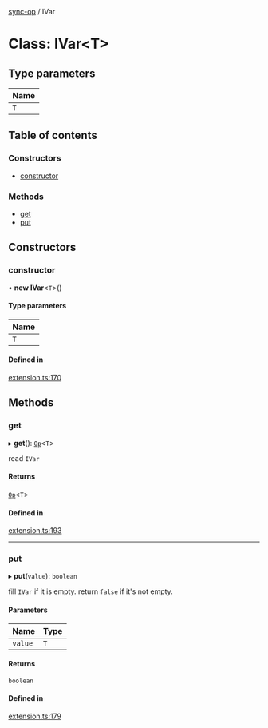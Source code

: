 [sync-op](../README.md) / IVar

# Class: IVar<T\>

## Type parameters

| Name |
| :------ |
| `T` |

## Table of contents

### Constructors

- [constructor](IVar.md#constructor)

### Methods

- [get](IVar.md#get)
- [put](IVar.md#put)

## Constructors

### constructor

• **new IVar**<`T`\>()

#### Type parameters

| Name |
| :------ |
| `T` |

#### Defined in

[extension.ts:170](https://github.com/dhcmrlchtdj/sync-op/blob/76a91db/src/extension.ts#L170)

## Methods

### get

▸ **get**(): [`Op`](Op.md)<`T`\>

read `IVar`

#### Returns

[`Op`](Op.md)<`T`\>

#### Defined in

[extension.ts:193](https://github.com/dhcmrlchtdj/sync-op/blob/76a91db/src/extension.ts#L193)

___

### put

▸ **put**(`value`): `boolean`

fill `IVar` if it is empty.
return `false` if it's not empty.

#### Parameters

| Name | Type |
| :------ | :------ |
| `value` | `T` |

#### Returns

`boolean`

#### Defined in

[extension.ts:179](https://github.com/dhcmrlchtdj/sync-op/blob/76a91db/src/extension.ts#L179)
